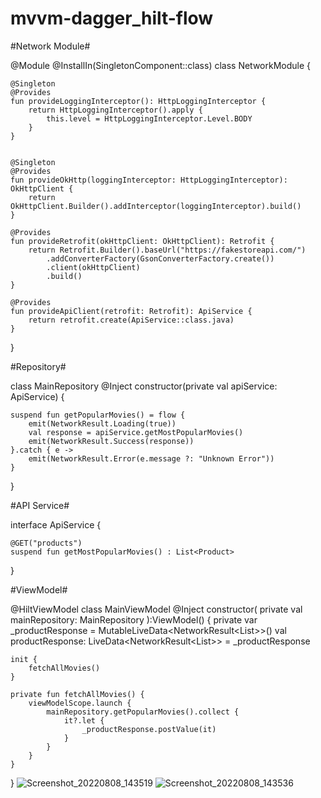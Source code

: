 # mvvm-dagger_hilt-flow

#Network Module#

@Module
@InstallIn(SingletonComponent::class)
class NetworkModule {


    @Singleton
    @Provides
    fun provideLoggingInterceptor(): HttpLoggingInterceptor {
        return HttpLoggingInterceptor().apply {
            this.level = HttpLoggingInterceptor.Level.BODY
        }
    }


    @Singleton
    @Provides
    fun provideOkHttp(loggingInterceptor: HttpLoggingInterceptor): OkHttpClient {
        return OkHttpClient.Builder().addInterceptor(loggingInterceptor).build()
    }

    @Provides
    fun provideRetrofit(okHttpClient: OkHttpClient): Retrofit {
        return Retrofit.Builder().baseUrl("https://fakestoreapi.com/")
            .addConverterFactory(GsonConverterFactory.create())
            .client(okHttpClient)
            .build()
    }

    @Provides
    fun provideApiClient(retrofit: Retrofit): ApiService {
        return retrofit.create(ApiService::class.java)
    }

}




#Repository#

class MainRepository @Inject constructor(private val apiService: ApiService) {

    suspend fun getPopularMovies() = flow {
        emit(NetworkResult.Loading(true))
        val response = apiService.getMostPopularMovies()
        emit(NetworkResult.Success(response))
    }.catch { e ->
        emit(NetworkResult.Error(e.message ?: "Unknown Error"))
    }


}


#API Service#

interface ApiService {

    @GET("products")
    suspend fun getMostPopularMovies() : List<Product>
}

#ViewModel#

@HiltViewModel
class MainViewModel @Inject constructor(
    private val mainRepository: MainRepository
):ViewModel() {
    private var _productResponse = MutableLiveData<NetworkResult<List<Product>>>()
    val productResponse: LiveData<NetworkResult<List<Product>>> = _productResponse

    init {
        fetchAllMovies()
    }

    private fun fetchAllMovies() {
        viewModelScope.launch {
            mainRepository.getPopularMovies().collect {
                it?.let {
                    _productResponse.postValue(it)
                }
            }
        }
    }

}
![Screenshot_20220808_143519](https://user-images.githubusercontent.com/50892348/183409297-6d87b007-2772-4721-b73f-53e786773e3c.png)
![Screenshot_20220808_143536](https://user-images.githubusercontent.com/50892348/183409328-0df0c7bb-6db8-4b0a-91d9-e86af2c02d8e.png)
